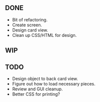 DONE
----
* Bit of refactoring.
* Create screen.
* Design card view.
* Clean up CSS/HTML for design.

WIP
---

TODO
----
* Design object to back card view.
* Figure out how to load necessary pieces.
* Review and GUI cleanup.
* Better CSS for printing?